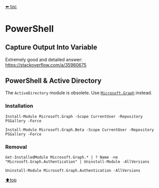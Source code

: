 ﻿###### <top>
[⬅️ toc](./README.md)
# PowerShell

## Capture Output Into Variable
Extremely good and detailed answer: https://stackoverflow.com/a/35980675

## PowerShell & Active Directory

The `ActiveDirectory` module is obsolete.  Use [`Microsoft.Graph`](https://learn.microsoft.com/en-us/powershell/microsoftgraph/installation?view=graph-powershell-1.0) instead.
### Installation
```pwsh
Install-Module Microsoft.Graph -Scope CurrentUser -Repository PSGallery -Force

Install-Module Microsoft.Graph.Beta -Scope CurrentUser -Repository PSGallery -Force
```

### Removal
```pwsh
Get-InstalledModule Microsoft.Graph.* | ? Name -ne "Microsoft.Graph.Authentication" | Uninstall-Module -AllVersions

Uninstall-Module Microsoft.Graph.Authentication -AllVersions
```

[⬆️top](#top)